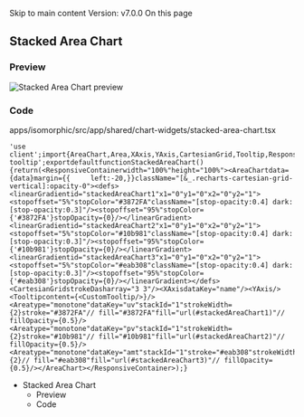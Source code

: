 Skip to main content
Version: v7.0.0
On this page
## Stacked Area Chart​
### Preview​
![Stacked Area Chart preview](https://isomorphic-doc.vercel.app/assets/images/stacked-area-chart-3e03e02eace8dfe34ffa59beea4acbfb.png)
### Code​
apps/isomorphic/src/app/shared/chart-widgets/stacked-area-chart.tsx
```
'use client';import{AreaChart,Area,XAxis,YAxis,CartesianGrid,Tooltip,ResponsiveContainer,}from'recharts';import{CustomTooltip}from'@/components/charts/custom-tooltip';exportdefaultfunctionStackedAreaChart(){return(<ResponsiveContainerwidth="100%"height="100%"><AreaChartdata={data}margin={{     left:-20,}}className="[&_.recharts-cartesian-grid-vertical]:opacity-0"><defs><linearGradientid="stackedAreaChart1"x1="0"y1="0"x2="0"y2="1"><stopoffset="5%"stopColor="#3872FA"className="[stop-opacity:0.4] dark:[stop-opacity:0.3]"/><stopoffset="95%"stopColor={'#3872FA'}stopOpacity={0}/></linearGradient><linearGradientid="stackedAreaChart2"x1="0"y1="0"x2="0"y2="1"><stopoffset="5%"stopColor="#10b981"className="[stop-opacity:0.4] dark:[stop-opacity:0.3]"/><stopoffset="95%"stopColor={'#10b981'}stopOpacity={0}/></linearGradient><linearGradientid="stackedAreaChart3"x1="0"y1="0"x2="0"y2="1"><stopoffset="5%"stopColor="#eab308"className="[stop-opacity:0.4] dark:[stop-opacity:0.3]"/><stopoffset="95%"stopColor={'#eab308'}stopOpacity={0}/></linearGradient></defs><CartesianGridstrokeDasharray="3 3"/><XAxisdataKey="name"/><YAxis/><Tooltipcontent={<CustomTooltip/>}/><Areatype="monotone"dataKey="uv"stackId="1"strokeWidth={2}stroke="#3872FA"// fill="#3872FA"fill="url(#stackedAreaChart1)"// fillOpacity={0.5}/><Areatype="monotone"dataKey="pv"stackId="1"strokeWidth={2}stroke="#10b981"// fill="#10b981"fill="url(#stackedAreaChart2)"// fillOpacity={0.5}/><Areatype="monotone"dataKey="amt"stackId="1"stroke="#eab308"strokeWidth={2}// fill="#eab308"fill="url(#stackedAreaChart3)"// fillOpacity={0.5}/></AreaChart></ResponsiveContainer>);}
```

  * Stacked Area Chart
    * Preview
    * Code



